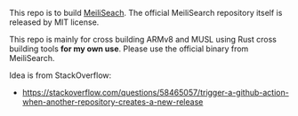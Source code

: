 This repo is to build [MeiliSeach](https://github.com/meilisearch/MeiliSearch/releases).
The official MeiliSearch repository itself is released by MIT license.

This repo is mainly for cross building ARMv8 and MUSL using Rust cross building tools **for my own use**.
Please use the official binary from MeiliSearch.

Idea is from StackOverflow:
- https://stackoverflow.com/questions/58465057/trigger-a-github-action-when-another-repository-creates-a-new-release
